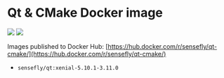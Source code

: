 # Qt & CMake Docker image

[![](https://images.microbadger.com/badges/image/sensefly/qt-cmake:xenial-5.10.1-3.11.0.svg)](https://microbadger.com/images/sensefly/qt-cmake:xenial-5.10.1-3.11.0 "Get your own image badge on microbadger.com") 
[![](https://images.microbadger.com/badges/version/sensefly/qt-cmake:xenial-5.10.1-3.11.0.svg)](https://microbadger.com/images/sensefly/qt-cmake:xenial-5.10.1-3.11.0 "Get your own version badge on microbadger.com")

Images published to Docker Hub:
[https://hub.docker.com/r/sensefly/qt-cmake/](https://hub.docker.com/r/sensefly/qt-cmake/)

* `sensefly/qt:xenial-5.10.1-3.11.0`

  
